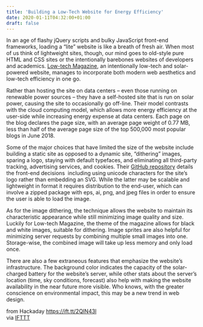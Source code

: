```yaml
---
title: 'Building a Low-Tech Website for Energy Efficiency'
date: 2020-01-11T04:32:00+01:00
draft: false
---
```


In an age of flashy jQuery scripts and bulky JavaScript front-end frameworks, loading a “lite” website is like a breath of fresh air. When most of us think of lightweight sites, though, our mind goes to old-style pure HTML and CSS sites or the intentionally barebones websites of developers and academics. [Low-tech Magazine](https://solar.lowtechmagazine.com/2018/09/how-to-build-a-lowtech-website.html), an intentionally low-tech and solar-powered website, manages to incorporate both modern web aesthetics and low-tech efficiency in one go.

Rather than hosting the site on data centers – even those running on renewable power sources – they have a self-hosted site that is run on solar power, causing the site to occasionally go off-line. Their model contrasts with the cloud computing model, which allows more energy efficiency at the user-side while increasing energy expense at data centers. Each page on the blog declares the page size, with an average page weight of 0.77 MB, less than half of the average page size of the top 500,000 most popular blogs in June 2018.

Some of the major choices that have limited the size of the website include building a static site as opposed to a dynamic site, “dithering” images, sparing a logo, staying with default typefaces, and eliminating all third-party tracking, advertising services, and cookies. Their [GitHub repository](https://github.com/lowtechmag/solar/wiki/Solar-Web-Design) details the front-end decisions  including using unicode characters for the site’s logo rather than embedding an SVG. While the latter may be scalable and lightweight in format it requires distribution to the end-user, which can involve a zipped package with eps, ai, png, and jpeg files in order to ensure the user is able to load the image.

As for the image dithering, the technique allows the website to maintain its characteristic appearance while still minimizing image quality and size. Luckily for Low-tech Magazine, the theme of the magazine allows for black and white images, suitable for dithering. Image sprites are also helpful for minimizing server requests by combining multiple small images into one. Storage-wise, the combined image will take up less memory and only load once.

There are also a few extraneous features that emphasize the website’s infrastructure. The background color indicates the capacity of the solar-charged battery for the website’s server, while other stats about the server’s location (time, sky conditions, forecast) also help with making the website availability in the near future more visible. Who knows, with the greater conscience on environmental impact, this may be a new trend in web design.

  
  
from Hackaday https://ift.tt/2QIN43l  
via [IFTTT](https://ifttt.com/?ref=da&site=blogger)